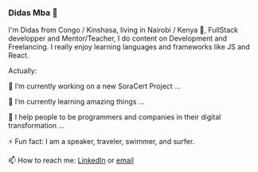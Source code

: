 ### Didas Mba 👋

I'm Didas from Congo / Kinshasa, living in Nairobi / Kenya 🌴, FullStack developper and Mentor/Teacher, I do content on Development and Freelancing. I really enjoy learning languages and frameworks like JS and React.

Actually:

🔭 I’m currently working on a new  SoraCert Project ...

🌱 I’m currently learning amazing things ...

👯 I help people to be programmers and companies in their digital transformation ...

⚡ Fun fact: I am a speaker, traveler, swimmer, and surfer.

📫 How to reach me: [LinkedIn](https://www.linkedin.com/in/didasmbarushimana) or [email](https://mail.google.com/)
